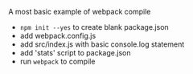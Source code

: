 A most basic example of webpack compile

* `npm init --yes` to create blank package.json
* add webpack.config.js
* add src/index.js with basic console.log statement
* add 'stats' script to package.json
* run `webpack` to compile
